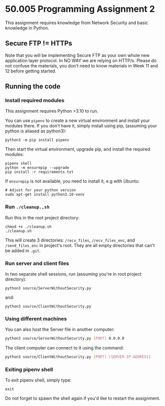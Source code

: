 # 50.005 Programming Assignment 2

This assignment requires knowledge from Network Security and basic knowledge in Python.

## Secure FTP != HTTPs

Note that you will be implementing Secure FTP as your own whole new application layer protocol. In NO WAY we are relying on HTTP/s. Please do not confuse the materials, you don't need to know materials in Week 11 and 12 before getting started.

## Running the code

### Install required modules

This assignment requires Python >3.10 to run.

You can use `pipenv` to create a new virtual environment and install your modules there. If you don't have it, simply install using pip, (assuming your python is aliased as python3):

```
python3 -m pip install pipenv
```

Then start the virtual environment, upgrade pip, and install the required modules:

```
pipenv shell
python -m ensurepip --upgrade
pip install -r requirements.txt
```

If `ensurepip` is not available, you need to install it, e.g with Ubuntu:

```
# Adjust for your python version
sudo apt-get install python3.10-venv
```

### Run `./cleanup.,sh`

Run this in the root project directory:

```
chmod +x ./cleanup.sh
./cleanup.sh
```

This will create 3 directories: `/recv_files`, `/recv_files_enc`, and `/send_files_enc` in project's root. They are all empty directories that can't be added in `.git`.

### Run server and client files

In two separate shell sessions, run (assuming you're in root project directory):

```
python3 source/ServerWithoutSecurity.py
```

and:

```
python3 source/ClientWithoutSecurity.py
```

### Using different machines

You can also host the Server file in another computer:

```sh
python3 source/ServerWithoutSecurity.py [PORT] 0.0.0.0
```

The client computer can connect to it using the command:

```sh
python3 source/ClientWithoutSecurity.py [PORT] [SERVER-IP-ADDRESS]
```

### Exiting pipenv shell

To exit pipenv shell, simply type:

```
exit
```

Do not forget to spawn the shell again if you'd like to restart the assignment.
